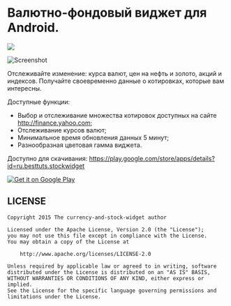 # Валютно-фондовый виджет для Android.

<a href='https://travis-ci.org/romanchekashov/currency-and-stock-widget/builds'><img src='https://api.travis-ci.org/romanchekashov/currency-and-stock-widget.svg?branch=master'></a>

![Screenshot](art/hero.png)

Отслеживайте изменение: курса валют, цен на нефть и золото, акций и индексов. 
Получайте своевременно данные о котировках, которые вам интересны.

Доступные функции:

- Выбор и отслеживание множества котировок доступных на сайте http://finance.yahoo.com;
- Отслеживание курсов валют;
- Минимальное время обновления данных 5 минут;
- Разнообразная цветовая гамма виджета.

Доступно для скачивания: https://play.google.com/store/apps/details?id=ru.besttuts.stockwidget

<a href="https://play.google.com/store/apps/details?id=ru.besttuts.stockwidget">
	<img alt="Get it on Google Play" src="https://developer.android.com/images/brand/en_generic_rgb_wo_60.png">
</a>

## LICENSE

    Copyright 2015 The currency-and-stock-widget author

    Licensed under the Apache License, Version 2.0 (the "License");
    you may not use this file except in compliance with the License.
    You may obtain a copy of the License at

        http://www.apache.org/licenses/LICENSE-2.0

    Unless required by applicable law or agreed to in writing, software
    distributed under the License is distributed on an "AS IS" BASIS,
    WITHOUT WARRANTIES OR CONDITIONS OF ANY KIND, either express or implied.
    See the License for the specific language governing permissions and
    limitations under the License.